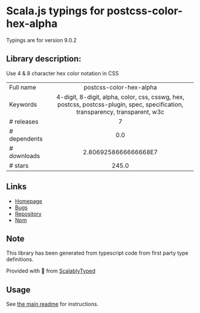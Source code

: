 
# Scala.js typings for postcss-color-hex-alpha

Typings are for version 9.0.2

## Library description:
Use 4 & 8 character hex color notation in CSS

|                    |                 |
| ------------------ | :-------------: |
| Full name          | postcss-color-hex-alpha |
| Keywords           | 4-digit, 8-digit, alpha, color, css, csswg, hex, postcss, postcss-plugin, spec, specification, transparency, transparent, w3c |
| # releases         | 7 |
| # dependents       | 0.0 |
| # downloads        | 2.8069258666666668E7 |
| # stars            | 245.0 |

## Links
- [Homepage](https://github.com/csstools/postcss-plugins/tree/main/plugins/postcss-color-hex-alpha#readme)
- [Bugs](https://github.com/csstools/postcss-plugins/issues)
- [Repository](https://github.com/csstools/postcss-plugins)
- [Npm](https://www.npmjs.com/package/postcss-color-hex-alpha)
    


## Note
This library has been generated from typescript code from first party type definitions.

Provided with :purple_heart: from [ScalablyTyped](https://github.com/oyvindberg/ScalablyTyped)

## Usage
See [the main readme](../../readme.md) for instructions.


